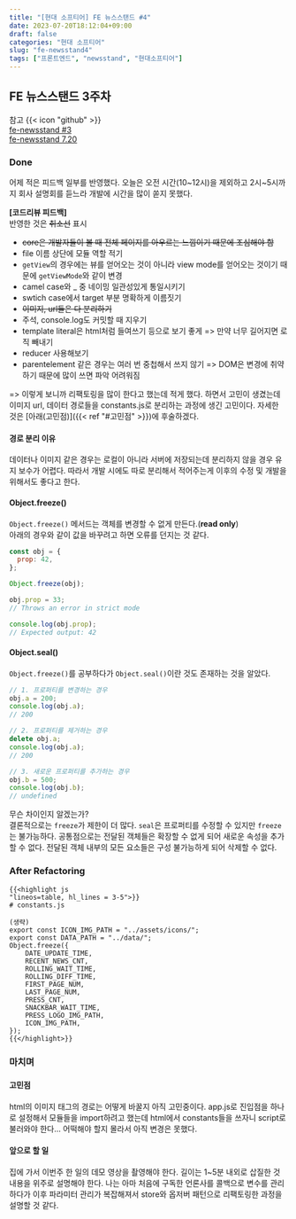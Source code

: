 ```yaml
---
title: "[현대 소프티어] FE 뉴스스탠드 #4"
date: 2023-07-20T18:12:04+09:00
draft: false
categories: "현대 소프티어"
slug: "fe-newsstand4"
tags: ["프론트엔드", "newsstand", "현대소프티어"]
---
```


## FE 뉴스스탠드 3주차

참고 {{< icon "github" >}}
<br>
[fe-newsstand #3](https://github.com/softeerbootcamp-2nd/fe-newsstand/pull/80)
<br>
[fe-newsstand 7.20](https://github.com/kimdaye77/fe-newsstand/pull/8)

### Done

어제 적은 피드백 일부를 반영했다. 오늘은 오전 시간(10~12시)을 제외하고 2시~5시까지 회사 설명회를 듣느라 개발에 시간을 많이 쏟지 못했다.

**[코드리뷰 피드백]**
<br>
반영한 것은 ~~취소선~~ 표시

- ~~core은 개발자들이 볼 때 전체 페이지를 아우르는 느낌이기 때문에 조심해야 함~~
- file 이름 상단에 모듈 역할 적기
- `getView`의 경우에는 뷰를 얻어오는 것이 아니라 view mode를 얻어오는 것이기 때문에 `getViewMode`와 같이 변경
- camel case와 \_ 중 네이밍 일관성있게 통일시키기
- swtich case에서 target 부분 명확하게 이름짓기
- ~~이미지, url들은 다 분리하기~~
- 주석, console.log도 커밋할 때 지우기
- template literal은 html처럼 들여쓰기 등으로 보기 좋게
  => 만약 너무 길어지면 로직 빼내기
- reducer 사용해보기
- parentelement 같은 경우는 여러 번 중첩해서 쓰지 않기
  => DOM은 변경에 취약하기 때문에 많이 쓰면 파악 어려워짐

=> 이렇게 보니까 리팩토링을 많이 한다고 했는데 적게 했다. 하면서 고민이 생겼는데 이미지 url, 데이터 경로들을 constants.js로 분리하는 과정에 생긴 고민이다. 자세한 것은 [아래(고민점)]({{< ref "#고민점" >}})에 후술하겠다.

#### 경로 분리 이유

데이터나 이미지 같은 경우는 로컬이 아니라 서버에 저장되는데 분리하지 않을 경우 유지 보수가 어렵다.
따라서 개발 시에도 따로 분리해서 적어주는게 이후의 수정 및 개발을 위해서도 좋다고 한다.

#### Object.freeze()

`Object.freeze()` 메서드는 객체를 변경할 수 없게 만든다.(**read only**)
<br>
아래의 경우와 같이 값을 바꾸려고 하면 오류를 던지는 것 같다.

```js
const obj = {
  prop: 42,
};

Object.freeze(obj);

obj.prop = 33;
// Throws an error in strict mode

console.log(obj.prop);
// Expected output: 42
```

#### Object.seal()

`Object.freeze()`를 공부하다가 `Object.seal()`이란 것도 존재하는 것을 알았다.

```js
// 1. 프로퍼티를 변경하는 경우
obj.a = 200;
console.log(obj.a);
// 200

// 2. 프로퍼티를 제거하는 경우
delete obj.a;
console.log(obj.a);
// 200

// 3. 새로운 프로퍼티를 추가하는 경우
obj.b = 500;
console.log(obj.b);
// undefined
```

무슨 차이인지 알겠는가?
<br>
결론적으로는 `freeze`가 제한이 더 많다. `seal`은 프로퍼티를 수정할 수 있지만 `freeze`는 불가능하다.
공통점으로는 전달된 객체들은 확장할 수 없게 되어 새로운 속성을 추가할 수 없다.
전달된 객체 내부의 모든 요소들은 구성 불가능하게 되어 삭제할 수 없다.

### After Refactoring

```
{{<highlight js
"lineos=table, hl_lines = 3-5">}}
# constants.js

(생략)
export const ICON_IMG_PATH = "../assets/icons/";
export const DATA_PATH = "../data/";
Object.freeze({
    DATE_UPDATE_TIME,
    RECENT_NEWS_CNT,
    ROLLING_WAIT_TIME,
    ROLLING_DIFF_TIME,
    FIRST_PAGE_NUM,
    LAST_PAGE_NUM,
    PRESS_CNT,
    SNACKBAR_WAIT_TIME,
    PRESS_LOGO_IMG_PATH,
    ICON_IMG_PATH,
});
{{</highlight>}}
```

### 마치며

#### 고민점

html의 이미지 태그의 경로는 어떻게 바꿀지 아직 고민중이다. app.js로 진입점을 하나로 설정해서 모듈들을 import하려고 했는데 html에서 constants들을 쓰자니 script로 불러와야 한다... 어떡해야 할지 몰라서 아직 변경은 못했다.

#### 앞으로 할 일

집에 가서 이번주 한 일의 데모 영상을 촬영해야 한다. 길이는 1~5분 내외로 삽질한 것 내용을 위주로 설명해야 한다.
나는 아마 처음에 구독한 언론사를 콜백으로 변수를 관리하다가 이후 파라미터 관리가 복잡해져서 store와 옵저버 패턴으로 리팩토링한 과정을 설명할 것 같다.
